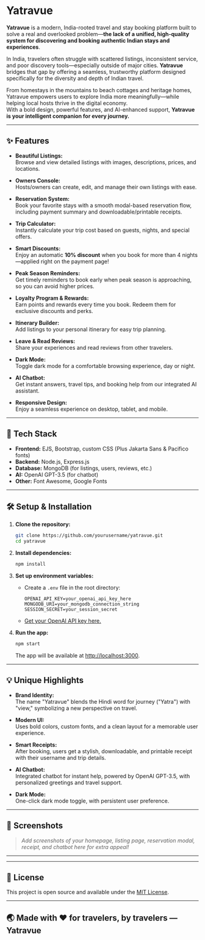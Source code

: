# Yatravue

**Yatravue** is a modern, India-rooted travel and stay booking platform built to solve a real and overlooked problem—**the lack of a unified, high-quality system for discovering and booking authentic Indian stays and experiences**.

In India, travelers often struggle with scattered listings, inconsistent service, and poor discovery tools—especially outside of major cities. **Yatravue** bridges that gap by offering a seamless, trustworthy platform designed specifically for the diversity and depth of Indian travel.

From homestays in the mountains to beach cottages and heritage homes, Yatravue empowers users to explore India more meaningfully—while helping local hosts thrive in the digital economy.  
With a bold design, powerful features, and AI-enhanced support, **Yatravue is your intelligent companion for every journey.**

---

## ✨ Features

- **Beautiful Listings:**  
  Browse and view detailed listings with images, descriptions, prices, and locations.

- **Owners Console:**  
  Hosts/owners can create, edit, and manage their own listings with ease.

- **Reservation System:**  
  Book your favorite stays with a smooth modal-based reservation flow, including payment summary and downloadable/printable receipts.

- **Trip Calculator:**  
  Instantly calculate your trip cost based on guests, nights, and special offers.

- **Smart Discounts:**  
  Enjoy an automatic **10% discount** when you book for more than 4 nights—applied right on the payment page!

- **Peak Season Reminders:**  
  Get timely reminders to book early when peak season is approaching, so you can avoid higher prices.

- **Loyalty Program & Rewards:**  
  Earn points and rewards every time you book. Redeem them for exclusive discounts and perks.

- **Itinerary Builder:**  
  Add listings to your personal itinerary for easy trip planning.

- **Leave & Read Reviews:**  
  Share your experiences and read reviews from other travelers.

- **Dark Mode:**  
  Toggle dark mode for a comfortable browsing experience, day or night.

- **AI Chatbot:**  
  Get instant answers, travel tips, and booking help from our integrated AI assistant.

- **Responsive Design:**  
  Enjoy a seamless experience on desktop, tablet, and mobile.

---

## 🚀 Tech Stack

- **Frontend:** EJS, Bootstrap, custom CSS (Plus Jakarta Sans & Pacifico fonts)
- **Backend:** Node.js, Express.js
- **Database:** MongoDB (for listings, users, reviews, etc.)
- **AI:** OpenAI GPT-3.5 (for chatbot)
- **Other:** Font Awesome, Google Fonts

---

## 🛠️ Setup & Installation

1. **Clone the repository:**
   ```sh
   git clone https://github.com/yourusername/yatravue.git
   cd yatravue
   ```

2. **Install dependencies:**
   ```sh
   npm install
   ```

3. **Set up environment variables:**
   - Create a `.env` file in the root directory:
     ```
     OPENAI_API_KEY=your_openai_api_key_here
     MONGODB_URI=your_mongodb_connection_string
     SESSION_SECRET=your_session_secret
     ```
   - [Get your OpenAI API key here.](https://platform.openai.com/api-keys)

4. **Run the app:**
   ```sh
   npm start
   ```
   The app will be available at [http://localhost:3000](http://localhost:3000).

---

## 💡 Unique Highlights

- **Brand Identity:**  
  The name "Yatravue" blends the Hindi word for journey ("Yatra") with "view," symbolizing a new perspective on travel.

- **Modern UI:**  
  Uses bold colors, custom fonts, and a clean layout for a memorable user experience.

- **Smart Receipts:**  
  After booking, users get a stylish, downloadable, and printable receipt with their username and trip details.

- **AI Chatbot:**  
  Integrated chatbot for instant help, powered by OpenAI GPT-3.5, with personalized greetings and travel support.

- **Dark Mode:**  
  One-click dark mode toggle, with persistent user preference.

---

## 📸 Screenshots

> _Add screenshots of your homepage, listing page, reservation modal, receipt, and chatbot here for extra appeal!_

---

---

## 📄 License

This project is open source and available under the [MIT License](LICENSE).

---

## 🌏 Made with ❤️ for travelers, by travelers — **Yatravue**
